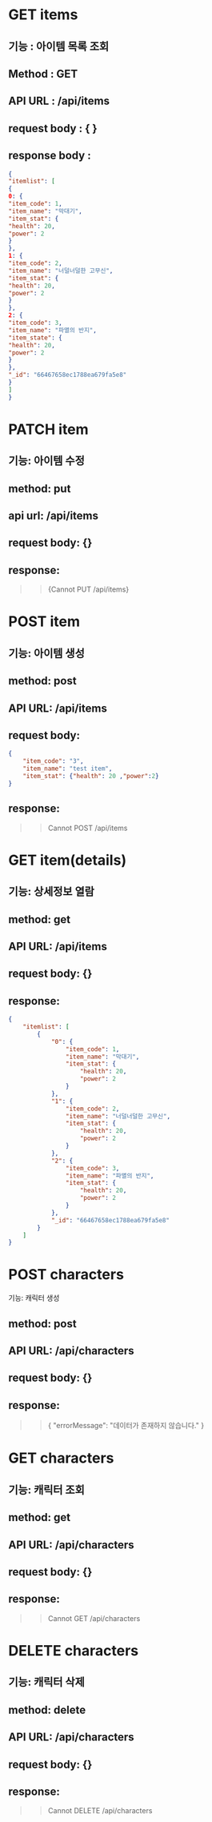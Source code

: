 GET items
===========  
기능 : 아이템 목록 조회  
--------------
## Method : GET  
## API URL : /api/items  
## request body : { }  
## response body :
```json
{
"itemlist": [
{  
0: {
"item_code": 1,
"item_name": "막대기",
"item_stat": {
"health": 20,
"power": 2
}
},  
1: {
"item_code": 2,
"item_name": "너덜너덜한 고무신",
"item_stat": {
"health": 20,
"power": 2
}
},  
2: {
"item_code": 3,
"item_name": "파멸의 반지",
"item_state": {
"health": 20,
"power": 2
}
},  
"_id": "66467658ec1788ea679fa5e8"
}
]
}
```  
  
PATCH item
============================
기능: 아이템 수정
----------------
## method: put
## api url: /api/items
## request body: {}
## response:
>>{Cannot PUT /api/items}  
  
POST item
==========
기능: 아이템 생성
------
## method: post 
## API URL: /api/items
## request body:
```json
{
	"item_code": "3",
	"item_name": "test item",
	"item_stat": {"health": 20 ,"power":2}
}
```
## response: 
>>Cannot POST /api/items  
  
GET item(details)
=============
기능: 상세정보 열람
----------
## method: get
## API URL: /api/items
## request body: {}
## response:
```json
{
	"itemlist": [
		{
			"0": {
				"item_code": 1,
				"item_name": "막대기",
				"item_stat": {
					"health": 20,
					"power": 2
				}
			},
			"1": {
				"item_code": 2,
				"item_name": "너덜너덜한 고무신",
				"item_stat": {
					"health": 20,
					"power": 2
				}
			},
			"2": {
				"item_code": 3,
				"item_name": "파멸의 반지",
				"item_stat": {
					"health": 20,
					"power": 2
				}
			},
			"_id": "66467658ec1788ea679fa5e8"
		}
	]
}  
```
  
POST characters
===============
기능: 캐릭터 생성
## method: post
## API URL: /api/characters
## request body: {}
## response: 
>>{
	"errorMessage": "데이터가 존재하지 않습니다."
}  
  
GET characters
===============
기능: 캐릭터 조회
--------------
## method: get
## API URL: /api/characters
## request body: {}
## response:
>>Cannot GET /api/characters  
   
DELETE characters
==============
기능: 캐릭터 삭제
--------------
## method: delete
## API URL: /api/characters
## request body: {}
## response: 
>>Cannot DELETE /api/characters